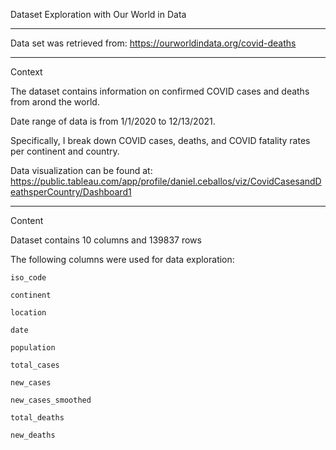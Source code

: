 Dataset Exploration with Our World in Data

_____________________________________________________________________________________________________

Data set was retrieved from:
https://ourworldindata.org/covid-deaths

_____________________________________________________________________________________________________

Context

The dataset contains information on confirmed COVID cases and deaths from arond the world.

Date range of data is from 1/1/2020 to 12/13/2021.

Specifically, I break down COVID cases, deaths, and COVID fatality rates per continent and
country.

Data visualization can be found at:
https://public.tableau.com/app/profile/daniel.ceballos/viz/CovidCasesandDeathsperCountry/Dashboard1





_____________________________________________________________________________________________________


Content

Dataset contains 10 columns and 139837 rows

The following columns were used for data exploration:

    iso_code
  
    continent
  
    location
  
    date
  
    population
  
    total_cases
  
    new_cases
  
    new_cases_smoothed
  
    total_deaths
  
    new_deaths




